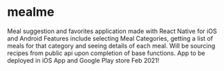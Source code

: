 # mealme
Meal suggestion and favorites application made with React Native for iOS and Android
Features include selecting Meal Categories, getting a list of meals for that category and seeing details of each meal.
Will be sourcing recipes from public api upon completion of base functions.
App to be deployed in iOS App and Google Play store Feb 2021!
